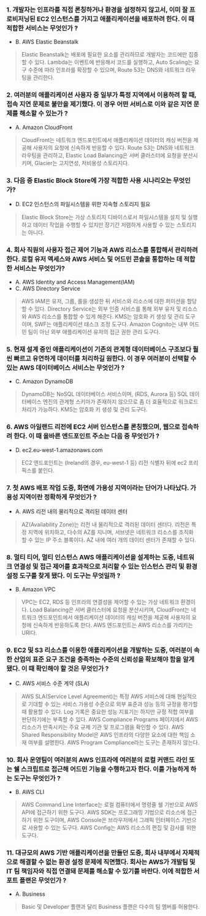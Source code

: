 ### 1. 개발자는 인프라를 직접 론칭하거나 환경을 설정하지 않고서, 이미 잘 프로비저닝된 EC2 인스턴스를 가지고 애플리케이션을 배포하려 한다. 이 때 적합한 서비스는 무엇인가 ?

- B. AWS Elastic Beanstalk

> Elastic Beanstalk는 배포에 필요한 요소를 관리하므로 개발자는 코드에만 집중할 수 있다. Lambda는 이벤트에 반응해서 코드를 실행하고, Auto Scaling는 요구 수준에 따라 인프라를 확장할 수 있으며, Route 53는 DNS와 네트워크 라우팅을 관리한다.

### 2. 여러분의 애플리케이션 사용자 중 일부가 특정 지역에서 이용하려 할 때, 접속 지연 문제로 불만을 제기했다. 이 경우 어떤 서비스로 이와 같은 지연 문제를 해소할 수 있는가 ?

- A. Amazon CloudFront

> CloudFront는 네트워크 엔드포인트에서 애플리케이션 데이터의 캐싱 버전을 제공해 사용자의 요청에 신속하게 반응할 수 있다. Route 53는 DNS와 네트워크 라우팅을 관리하고, Elastic Load Balancing은 서버 클러스터에 요청을 분산시키며, Glacier는 고지연성, 저비용성 스토리지다.

### 3. 다음 중 Elastic Block Store에 가장 적합한 사용 시나리오는 무엇인가?

- D. EC2 인스턴스의 파일시스템을 위한 지속형 스토리지 필요

> Elastic Block Store는 가상 스토리지 디바이스로서 파일시스템을 설치 및 실행하고 데이터 작업을 수행할 수 있지만 장기간 저렴하게 사용할 수 있는 스토리지는 아니다.

### 4. 회사 직원의 사용자 접근 제어 기능과 AWS 리소스를 통합해서 관리하려 한다. 로컬 유저 액세스와 AWS 서비스 및 어드민 콘솔을 통합하는 데 적합한 서비스는 무엇인가?

- A. AWS Identity and Access Management(IAM)
- C. AWS Directory Service

> AWS IAM은 유저, 그룹, 롤을 생성한 뒤 서비스와 리소스에 대한 퍼미션을 할당할 수 있다. Directory Service는 외부 인증 서비스를 통해 외부 유저 및 리소스와 AWS 리소스를 통합할 수 있게 해준다. KMS는 암호화 키 생성 및 관리 도구이며, SWF는 애플리케이션 태스크 조정 도구다. Amazon Cognito는 내부 어드민 팀이 아닌 외부 애플리케이션 유저의 접근 권한 관리 도구다.

### 5. 현재 설계 중인 애플리케이션이 기존의 관계형 데이터베이스 구조보다 훨씬 빠르고 유연하게 데이터를 처리하길 원한다. 이 경우 여러분이 선택할 수 있는 AWS 데이터베이스 서비스는 무엇인가 ?

- C. Amazon DynamoDB

> DynamoDB는 NoSQL 데이터베이스 서비스이며, (RDS, Aurora 등) SQL 데이터베이스 엔진의 관계형 스키마가 존재하지 않으므로 좀 더 효율적으로 워크로드 처리가 가능하다. KMS는 암호화 키 생성 및 관리 도구다.

### 6. AWS 아일랜드 리전에 EC2 서버 인스턴스를 론칭했으며, 웹으로 접속하려 한다. 이 때 올바른 엔드포인트 주소는 다음 중 무엇인가 ?

- D. ec2.eu-west-1.amazonaws.com

> EC2 엔드포인트는 (Ireland의 경우, eu-west-1 등) 리전 식별자 뒤에 ec2 프리픽스를 붙인다.

### 7. 첫 AWS 배포 작업 도중, 화면에 가용성 지역이라는 단어가 나타났다. 가용성 지역이란 정확하게 무엇인가 ?

- A. AWS 리전 내의 물리적으로 격리된 데이터 센터

> AZ(Availability Zone)는 리전 내 물리적으로 격리된 데이터 센터다. 리전은 특정 지역에 위치하고, 다수의 AZ를 지니며, 서브넷은 네트워크 리소스를 조직화 할 수 있는 IP 주소 블록이다. AZ 내에 여러 개의 데이터 센터가 존재할 수 있다.

### 8. 멀티 티어, 멀티 인스턴스 AWS 애플리케이션을 설계하는 도중, 네트워크 연결성 및 접근 제어를 효과적으로 처리할 수 있는 인스턴스 관리 및 환경 설정 도구를 찾게 됐다. 이 도구는 무엇일까 ?

- B. Amazon VPC

> VPC는 EC2, RDS 등 인프라의 연결성을 제어할 수 있는 가상 네트워크 환경이다. Load Balancing은 서버 클러스터에 요청을 분산시키며, CloudFront는 네트워크 엔드포인트에서 애플리케이션 데이터의 캐싱 버전을 제공해 사용자의 요청에 신속하게 반응하도록 한다. AWS 엔드포인트는 AWS 리소스를 가리키는 URI다.

### 9. EC2 및 S3 리소스를 이용한 애플리케이션을 개발하는 도중, 여러분이 속한 산업의 표준 요구 조건을 충족하는 수준의 신뢰성을 확보해야 함을 알게 됐다. 이 때 확인해야 할 것은 무엇인가 ?

- C. AWS 서비스 수준 계약 (SLA)

> AWS SLA(Service Level Agreement)는 특정 AWS 서비스에 대해 현실적으로 기대할 수 있는 서비스 가용성 수준으로 외부 표준과 성능 등의 규정을 평가할 때 활용할 수 있다. Log 기록은 중요한 성능 지표기는 하지만 규정 적합 여부를 판단하기에는 부족할 수 있다. AWS Compliance Programs 페이지에서 AWS 리소스가 만족시키는 주요 규제 기관 및 프로그램을 확인할 수 있다. AWS Shared Responsibility Model은 AWS 인프라의 다양한 요소에 대한 책임 소재 여부를 설명한다. AWS Program Compliance라는 도구는 존재하지 않는다.

### 10. 회사 운영팀이 여러분의 AWS 인프라에 여러분의 로컬 커맨드 라인 또는 쉘 스크립트로 접근해 어드민 기능을 수행하고자 한다. 이를 가능하게 하는 도구는 무엇인가 ?

- B. AWS CLI

> AWS Command Line Interface는 로컬 컴퓨터에서 명령줄 쉘 기반으로 AWS API에 접근하기 위한 도구다. AWS SDK는 프로그래밍 기법으로 리소스에 접근하기 위한 도구이며, AWS Console은 브라우저에서 그래픽 인터페이스 기반으로 사용할 수 있는 도구다. AWS Config는 AWS 리소스의 편집 및 감사를 위한 도구다.

### 11. 대규모의 AWS 기반 애플리케이션을 만들던 도중, 회사 내부에서 자체적으로 해결할 수 없는 환경 설정 문제에 직면했다. 회사는 AWS가 개발팀 및 IT 팀 책임자와 직접 연결돼 문제를 해소할 수 있기를 바란다. 이에 적합한 서포트 플랜은 무엇인가 ?

- A. Business

> Basic 및 Developer 플랜과 달리 Business 플랜은 다수의 팀 멤버를 허용한다.
